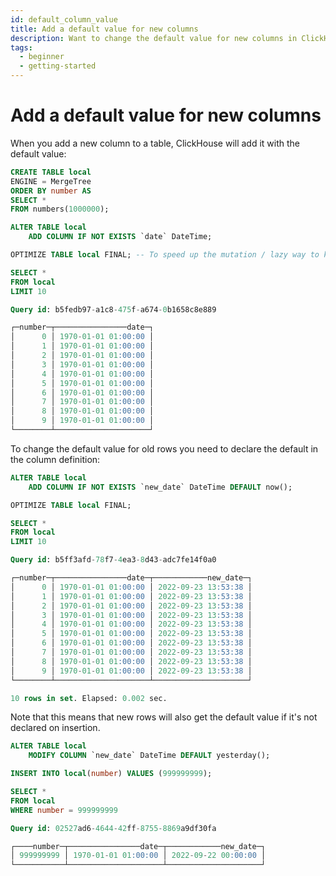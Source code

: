 ```yaml
---
id: default_column_value
title: Add a default value for new columns
description: Want to change the default value for new columns in ClickHouse? Here's how to do just that.
tags:
  - beginner
  - getting-started
---
```


# Add a default value for new columns

When you add a new column to a table, ClickHouse will add it with the default value:

```sql
CREATE TABLE local
ENGINE = MergeTree
ORDER BY number AS
SELECT *
FROM numbers(1000000);

ALTER TABLE local
    ADD COLUMN IF NOT EXISTS `date` DateTime;

OPTIMIZE TABLE local FINAL; -- To speed up the mutation / lazy way to know it has finished

SELECT *
FROM local
LIMIT 10

Query id: b5fedb97-a1c8-475f-a674-0b1658c8e889

┌─number─┬────────────────date─┐
│      0 │ 1970-01-01 01:00:00 │
│      1 │ 1970-01-01 01:00:00 │
│      2 │ 1970-01-01 01:00:00 │
│      3 │ 1970-01-01 01:00:00 │
│      4 │ 1970-01-01 01:00:00 │
│      5 │ 1970-01-01 01:00:00 │
│      6 │ 1970-01-01 01:00:00 │
│      7 │ 1970-01-01 01:00:00 │
│      8 │ 1970-01-01 01:00:00 │
│      9 │ 1970-01-01 01:00:00 │
└────────┴─────────────────────┘
```

To change the default value for old rows you need to declare the default in the column definition:

```sql
ALTER TABLE local
    ADD COLUMN IF NOT EXISTS `new_date` DateTime DEFAULT now();

OPTIMIZE TABLE local FINAL;

SELECT *
FROM local
LIMIT 10

Query id: b5ff3afd-78f7-4ea3-8d43-adc7fe14f0a0

┌─number─┬────────────────date─┬────────────new_date─┐
│      0 │ 1970-01-01 01:00:00 │ 2022-09-23 13:53:38 │
│      1 │ 1970-01-01 01:00:00 │ 2022-09-23 13:53:38 │
│      2 │ 1970-01-01 01:00:00 │ 2022-09-23 13:53:38 │
│      3 │ 1970-01-01 01:00:00 │ 2022-09-23 13:53:38 │
│      4 │ 1970-01-01 01:00:00 │ 2022-09-23 13:53:38 │
│      5 │ 1970-01-01 01:00:00 │ 2022-09-23 13:53:38 │
│      6 │ 1970-01-01 01:00:00 │ 2022-09-23 13:53:38 │
│      7 │ 1970-01-01 01:00:00 │ 2022-09-23 13:53:38 │
│      8 │ 1970-01-01 01:00:00 │ 2022-09-23 13:53:38 │
│      9 │ 1970-01-01 01:00:00 │ 2022-09-23 13:53:38 │
└────────┴─────────────────────┴─────────────────────┘

10 rows in set. Elapsed: 0.002 sec.
```

Note that this means that new rows will also get the default value if it's not declared on insertion.

```sql
ALTER TABLE local
    MODIFY COLUMN `new_date` DateTime DEFAULT yesterday();

INSERT INTO local(number) VALUES (999999999);

SELECT *
FROM local
WHERE number = 999999999

Query id: 02527ad6-4644-42ff-8755-8869a9df30fa

┌────number─┬────────────────date─┬────────────new_date─┐
│ 999999999 │ 1970-01-01 01:00:00 │ 2022-09-22 00:00:00 │
└───────────┴─────────────────────┴─────────────────────┘
```